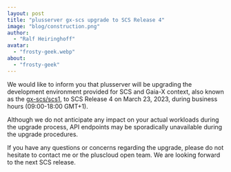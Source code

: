 ```yaml
---
layout: post
title: "plusserver gx-scs upgrade to SCS Release 4"
image: "blog/construction.png"
author:
  - "Ralf Heiringhoff"
avatar:
  - "frosty-geek.webp"
about:
  - "frosty-geek"
---
```


We would like to inform you that plusserver will be upgrading the development environment provided for SCS and Gaia-X context, also known as the [gx-scs/scs1](https://github.com/SovereignCloudStack/docs/blob/main/community/cloud-resources/plusserver-gx-scs.md), to SCS Release 4 on March 23, 2023, during business hours (09:00-18:00 GMT+1).

Although we do not anticipate any impact on your actual workloads during the upgrade process, API endpoints may be sporadically unavailable during the upgrade procedures.

If you have any questions or concerns regarding the upgrade, please do not hesitate to contact me or the pluscloud open team. We are looking forward to the next SCS release.
